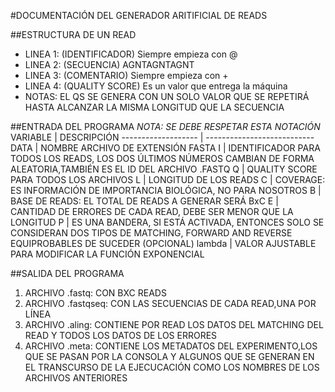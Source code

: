 #DOCUMENTACIÓN DEL GENERADOR ARITIFICIAL DE READS

##ESTRUCTURA DE UN READ
 * LINEA 1: (IDENTIFICADOR) Siempre empieza con @
 * LINEA 2:	(SECUENCIA)		AGNTAGNTAGNT
 * LINEA 3:	(COMENTARIO)	Siempre empieza con +
 * LINEA 4:	(QUALITY SCORE)	Es un valor que entrega la máquina
 * NOTAS:   EL QS SE GENERA CON UN SOLO VALOR QUE SE REPETIRÁ HASTA ALCANZAR LA MISMA LONGITUD QUE   LA SECUENCIA

##ENTRADA DEL PROGRAMA
_NOTA: SE DEBE RESPETAR ESTA NOTACIÓN_
VARIABLE            | DESCRIPCIÓN
------------------- | ---------------------------
DATA	            |	NOMBRE ARCHIVO DE EXTENSIÓN FASTA
I	  	            |   IDENTIFICADOR PARA TODOS LOS READS, LOS DOS ÚLTIMOS NÚMEROS CAMBIAN DE 
			            FORMA ALEATORIA,TAMBIÉN ES EL ID DEL ARCHIVO .FASTQ
Q		            |	QUALITY SCORE PARA TODOS LOS ARCHIVOS
L		            |	LONGITUD DE LOS READS
C		            |	COVERAGE: ES INFORMACIÓN DE IMPORTANCIA BIOLÓGICA, NO PARA NOSOTROS
B		            |	BASE DE READS: EL TOTAL DE READS A GENERAR SERÁ BxC 
E		            | 	CANTIDAD DE ERRORES DE CADA READ, DEBE SER MENOR QUE LA LONGITUD
P		            |	ES UNA BANDERA, SI ESTÁ ACTIVADA, ENTONCES SOLO SE CONSIDERAN DOS TIPOS
			            DE MATCHING, FORWARD AND REVERSE EQUIPROBABLES DE SUCEDER (OPCIONAL)
lambda	            |	VALOR AJUSTABLE PARA MODIFICAR LA FUNCIÓN EXPONENCIAL


##SALIDA DEL PROGRAMA
 1. ARCHIVO .fastq:     CON BXC READS
 2. ARCHIVO .fastqseq:  CON LAS SECUENCIAS DE CADA READ,UNA POR LÍNEA
 3. ARCHIVO .aling:     CONTIENE POR READ LOS DATOS DEL MATCHING DEL READ Y TODOS LOS DATOS 
    DE LOS ERRORES
 4. ARCHIVO .meta:      CONTIENE LOS METADATOS DEL EXPERIMENTO,LOS QUE SE PASAN POR LA CONSOLA
                        Y ALGUNOS QUE SE GENERAN EN EL TRANSCURSO DE LA EJECUCACIÓN COMO LOS 
                        NOMBRES DE LOS ARCHIVOS ANTERIORES